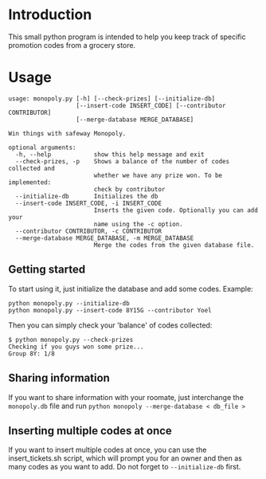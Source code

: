 # Introduction
This small python program is intended to help you keep track of specific promotion codes from a grocery store.

# Usage

```
usage: monopoly.py [-h] [--check-prizes] [--initialize-db]
                   [--insert-code INSERT_CODE] [--contributor CONTRIBUTOR]
                   [--merge-database MERGE_DATABASE]

Win things with safeway Monopoly.

optional arguments:
  -h, --help            show this help message and exit
  --check-prizes, -p    Shows a balance of the number of codes collected and
                        whether we have any prize won. To be implemented:
                        check by contributor
  --initialize-db       Initializes the db
  --insert-code INSERT_CODE, -i INSERT_CODE
                        Inserts the given code. Optionally you can add your
                        name using the -c option.
  --contributor CONTRIBUTOR, -c CONTRIBUTOR
  --merge-database MERGE_DATABASE, -m MERGE_DATABASE
                        Merge the codes from the given database file.
```

## Getting started

To start using it, just initialize the database and add some codes.
Example:

```
python monopoly.py --initialize-db
python monopoly.py --insert-code 8Y15G --contributor Yoel
```

Then you can simply check your 'balance' of codes collected:

```
$ python monopoly.py --check-prizes
Checking if you guys won some prize...
Group 8Y: 1/8
```

## Sharing information
If you want to share information with your roomate, just interchange the `monopoly.db` file and run `python monopoly --merge-database < db_file >` 

## Inserting multiple codes at once
If you want to insert multiple codes at once, you can use the insert_tickets.sh script, which will prompt you for an owner and then as many codes as you want to add. Do not forget to `--initialize-db` first.

